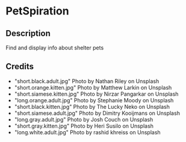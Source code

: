 # PetSpiration

## Description

Find and display info about shelter pets

## Credits

- "short.black.adult.jpg" Photo by Nathan Riley on Unsplash
- "short.orange.kitten.jpg" Photo by Matthew Larkin on Unsplash
- "short.siamese.kitten.jpg" Photo by Nirzar Pangarkar on Unsplash
- "long.orange.adult.jpg" Photo by Stephanie Moody on Unsplash
- "short.black.kitten.jpg" Photo by The Lucky Neko on Unsplash
- "short.siamese.adult.jpg" Photo by Dimitry Kooijmans on Unsplash
- "long.gray.adult.jpg" Photo by Josh Couch on Unsplash
- "short.gray.kitten.jpg" Photo by Heri Susilo on Unsplash
- "long.white.adult.jpg" Photo by rashid khreiss on Unsplash
